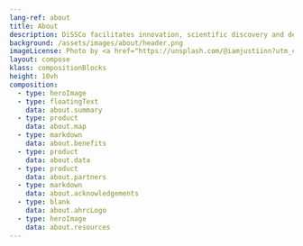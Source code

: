 ```yaml
---
lang-ref: about
title: About
description: DiSSCo facilitates innovation, scientific discovery and decision-making
background: /assets/images/about/header.png
imageLicense: Photo by <a href="https://unsplash.com/@iamjustiinn?utm_content=creditCopyText&utm_medium=referral&utm_source=unsplash">justin van aken</a> on <a href="https://unsplash.com/photos/green-fern-plant-during-daytime-6RpCrK8nAxk?utm_content=creditCopyText&utm_medium=referral&utm_source=unsplash">Unsplash</a>
layout: compose
klass: compositionBlocks
height: 10vh
composition:
  - type: heroImage
  - type: floatingText
    data: about.summary
  - type: product
    data: about.map
  - type: markdown
    data: about.benefits
  - type: product
    data: about.data
  - type: product
    data: about.partners
  - type: markdown
    data: about.acknowledgements
  - type: blank
    data: about.ahrcLogo
  - type: heroImage
    data: about.resources
---
```

